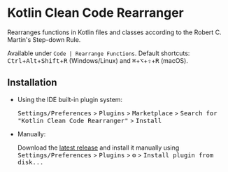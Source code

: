 # Kotlin Clean Code Rearranger

<!-- Plugin description -->
Rearranges functions in Kotlin files and classes according to the Robert C. Martin's Step-down Rule.

Available under `Code | Rearrange Functions`. Default shortcuts: <kbd>Ctrl</kbd>+<kbd>Alt</kbd>+<kbd>Shift</kbd>+<kbd>R</kbd> (Windows/Linux) and <kbd>⌘</kbd>+<kbd>⌥</kbd>+<kbd>⇧</kbd>+<kbd>R</kbd> (macOS).
<!-- Plugin description end -->

## Installation

- Using the IDE built-in plugin system:
  
  <kbd>Settings/Preferences</kbd> > <kbd>Plugins</kbd> > <kbd>Marketplace</kbd> > <kbd>Search for "Kotlin Clean Code Rearranger"</kbd> >
  <kbd>Install</kbd>
  
- Manually:

  Download the [latest release](https://github.com/marcopla99/clean-code-rearranger/releases/latest) and install it manually using
  <kbd>Settings/Preferences</kbd> > <kbd>Plugins</kbd> > <kbd>⚙️</kbd> > <kbd>Install plugin from disk...</kbd>

